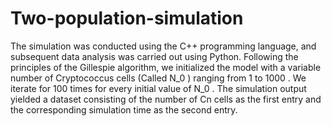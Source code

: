 # Two-population-simulation

The simulation was conducted using the C++ programming language, and subsequent data analysis was carried out using Python. Following the principles of the Gillespie algorithm, we initialized the model with a variable number of Cryptococcus cells (Called N_0 ) ranging from 1 to 1000 . We iterate for 100 times for every initial value of N_0 . The simulation output yielded a dataset consisting of the number of Cn cells as the first entry and the corresponding simulation time as the second entry.
